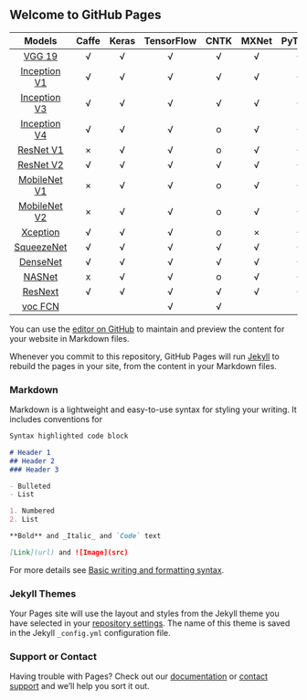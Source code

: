 ## Welcome to GitHub Pages




|Models | Caffe | Keras | TensorFlow | CNTK | MXNet | PyTorch  | CoreML | ONNX|
|:-----:|:-----:|:-----:|:----------:|:----:|:-----:|:--------:|:------:|:-----:|
|[VGG 19](https://arxiv.org/abs/1409.1556.pdf) | √ | √ | √ | √ | √ | √ | √ | √|
|[Inception V1](https://arxiv.org/abs/1409.4842v1) | √ | √ | √ | √ | √ | √ | √ | √|
|[Inception V3](https://arxiv.org/abs/1512.00567)  | √ | √ | √ | √ | √ | √ | √ | √|
|[Inception V4](https://arxiv.org/abs/1512.00567)  | √ | √ | √ | o | √ | √ | √ | √|
|[ResNet V1](https://arxiv.org/abs/1512.03385)                               |   ×   |   √   |     √      |   o  |   √   |    √ | √ | √|
|[ResNet V2](https://arxiv.org/abs/1603.05027)                               |   √   |   √   |     √      |   √  |   √   | √ | √ | √|
|[MobileNet V1](https://arxiv.org/pdf/1704.04861.pdf)                        |   ×   |   √   |     √      |   o  |   √   |    √       | √ | √ | √|
|[MobileNet V2](https://arxiv.org/pdf/1704.04861.pdf)                        |   ×   |   √   |     √      |   o  |   √   |    √       | √ | √ | √|
|[Xception](https://arxiv.org/pdf/1610.02357.pdf)                            |   √   |   √   |     √      |   o  |   ×   |    √ | √ | √ | √|
|[SqueezeNet](https://arxiv.org/pdf/1602.07360)                              |   √   |   √   |     √      |   √  |   √   |    √ | √ | √ | √|
|[DenseNet](https://arxiv.org/abs/1608.06993)                                |   √   |   √   |     √      |   √  |   √   |    √       | √ | √|
|[NASNet](https://arxiv.org/abs/1707.07012)                                  |   x   |   √   |     √      |   o  |   √   | √ | √ | x|
|[ResNext](https://arxiv.org/abs/1611.05431)                                 |   √   |   √   |     √      |   √  |   √   | √ | √ | √ | √ | √|
|[voc FCN](https://people.eecs.berkeley.edu/~jonlong/long_shelhamer_fcn.pdf) |       |       |     √      |   √  |       |



You can use the [editor on GitHub](https://github.com/edu-world/chem-resource.github.io/edit/gh-pages/index.md) to maintain and preview the content for your website in Markdown files.

Whenever you commit to this repository, GitHub Pages will run [Jekyll](https://jekyllrb.com/) to rebuild the pages in your site, from the content in your Markdown files.

### Markdown

Markdown is a lightweight and easy-to-use syntax for styling your writing. It includes conventions for

```markdown
Syntax highlighted code block

# Header 1
## Header 2
### Header 3

- Bulleted
- List

1. Numbered
2. List

**Bold** and _Italic_ and `Code` text

[Link](url) and ![Image](src)
```

For more details see [Basic writing and formatting syntax](https://docs.github.com/en/github/writing-on-github/getting-started-with-writing-and-formatting-on-github/basic-writing-and-formatting-syntax).

### Jekyll Themes

Your Pages site will use the layout and styles from the Jekyll theme you have selected in your [repository settings](https://github.com/edu-world/chem-resource.github.io/settings/pages). The name of this theme is saved in the Jekyll `_config.yml` configuration file.

### Support or Contact

Having trouble with Pages? Check out our [documentation](https://docs.github.com/categories/github-pages-basics/) or [contact support](https://support.github.com/contact) and we’ll help you sort it out.
